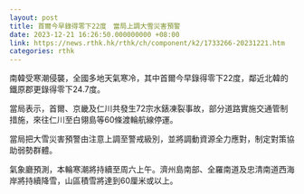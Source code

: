 ```yaml
---
layout: post
title: 首爾今早錄得零下22度　當局上調大雪災害預警
date: 2023-12-21 16:26:50.000000000 +08:00
link: https://news.rthk.hk/rthk/ch/component/k2/1733266-20231221.htm
categories: rthk
---
```


南韓受寒潮侵襲，全國多地天氣寒冷，其中首爾今早錄得零下22度，鄰近北韓的鐵原郡更錄得零下24.7度。

當局表示，首爾、京畿及仁川共發生72宗水錶凍裂事故，部分道路實施交通管制措施，來往仁川至白翎島等60條渡輪航線停運。

當局把大雪災害預警由注意上調至警戒級別，並將調動資源全力應對，制定對策協助弱勢群體。

氣象廳預測，本輪寒潮將持續至周六上午。濟州島南部、全羅南道及忠清南道西海岸將持續降雪，山區積雪將達到60厘米或以上。
